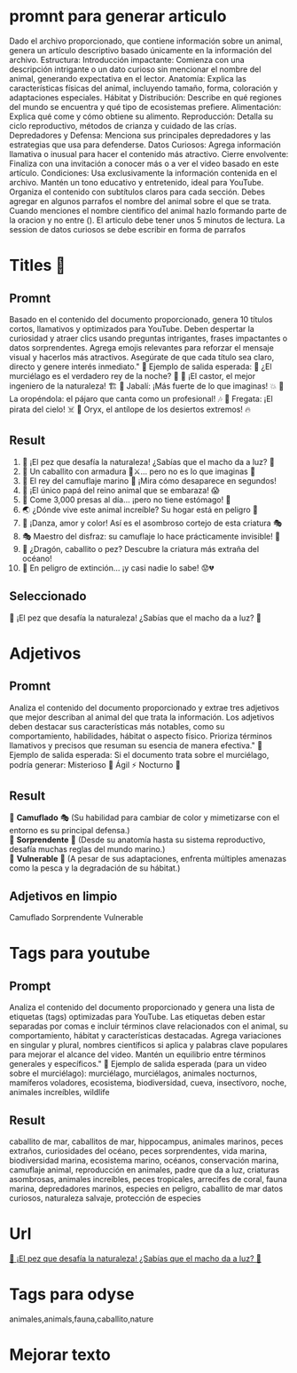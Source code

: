 # promnt para generar articulo
Dado el archivo proporcionado, que contiene información sobre un animal, genera un artículo descriptivo basado únicamente en la información del archivo.
Estructura:
Introducción impactante: Comienza con una descripción intrigante o un dato curioso sin mencionar el nombre del animal, generando expectativa en el lector.
Anatomía: Explica las características físicas del animal, incluyendo tamaño, forma, coloración y adaptaciones especiales.
Hábitat y Distribución: Describe en qué regiones del mundo se encuentra y qué tipo de ecosistemas prefiere.
Alimentación: Explica qué come y cómo obtiene su alimento.
Reproducción: Detalla su ciclo reproductivo, métodos de crianza y cuidado de las crías.
Depredadores y Defensa: Menciona sus principales depredadores y las estrategias que usa para defenderse.
Datos Curiosos: Agrega información llamativa o inusual para hacer el contenido más atractivo.
Cierre envolvente: Finaliza con una invitación a conocer más o a ver el video basado en este artículo.
Condiciones:
Usa exclusivamente la información contenida en el archivo.
Mantén un tono educativo y entretenido, ideal para YouTube.
Organiza el contenido con subtítulos claros para cada sección.
Debes agregar en algunos parrafos el nombre del animal sobre el que se trata.
Cuando menciones el nombre cientifico del animal hazlo formando parte de la oracion y no entre ().
El articulo debe tener unos 5 minutos de lectura.
La session de datos curiosos se debe escribir en forma de parrafos
# Titles 🦉
## Promnt
Basado en el contenido del documento proporcionado, genera 10 títulos cortos, llamativos y optimizados para YouTube. Deben despertar la curiosidad y atraer clics usando preguntas intrigantes, frases impactantes o datos sorprendentes. Agrega emojis relevantes para reforzar el mensaje visual y hacerlos más atractivos. Asegúrate de que cada título sea claro, directo y genere interés inmediato."
📌 Ejemplo de salida esperada:
🦇 ¿El murciélago es el verdadero rey de la noche? 🌙
🦫 ¡El castor, el mejor ingeniero de la naturaleza! 🏗️
🐗 Jabalí: ¡Más fuerte de lo que imaginas! 💥
🦜 La oropéndola: el pájaro que canta como un profesional! 🎶
🦅 Fregata: ¡El pirata del cielo! ☠️
🦌 Oryx, el antílope de los desiertos extremos! 🔥
## Result
1. 🐠 ¡El pez que desafía la naturaleza! ¿Sabías que el macho da a luz? 🤯  
2. 🏰 Un caballito con armadura 🐴⚔️… pero no es lo que imaginas 👀  
3. 🌊 El rey del camuflaje marino 🫣 ¡Mira cómo desaparece en segundos!  
4. 🤰 ¡El único papá del reino animal que se embaraza! 😱  
5. 🦐 Come 3,000 presas al día… ¡pero no tiene estómago! 🤔  
6. 🌏 ¿Dónde vive este animal increíble? Su hogar está en peligro 🚨  
7. 💃 ¡Danza, amor y color! Así es el asombroso cortejo de esta criatura 🎭  
8. 🎭 Maestro del disfraz: su camuflaje lo hace prácticamente invisible! 🫢  
9. 🐉 ¿Dragón, caballito o pez? Descubre la criatura más extraña del océano!  
10. 🚨 En peligro de extinción… ¡y casi nadie lo sabe! 😟💔  
## Seleccionado
🦐 ¡El pez que desafía la naturaleza! ¿Sabías que el macho da a luz? 🤯
# Adjetivos
## Promnt
Analiza el contenido del documento proporcionado y extrae tres adjetivos que mejor describan al animal del que trata la información. Los adjetivos deben destacar sus características más notables, como su comportamiento, habilidades, hábitat o aspecto físico. Prioriza términos llamativos y precisos que resuman su esencia de manera efectiva."
📌 Ejemplo de salida esperada:
Si el documento trata sobre el murciélago, podría generar:
Misterioso 🦇
Ágil ⚡
Nocturno 🌙
## Result
🔹 **Camuflado** 🎭 (Su habilidad para cambiar de color y mimetizarse con el entorno es su principal defensa.)  
🔹 **Sorprendente** 🤯 (Desde su anatomía hasta su sistema reproductivo, desafía muchas reglas del mundo marino.)  
🔹 **Vulnerable** 🚨 (A pesar de sus adaptaciones, enfrenta múltiples amenazas como la pesca y la degradación de su hábitat.)  
## Adjetivos en limpio
Camuflado
Sorprendente
Vulnerable
# Tags para youtube
## Prompt
Analiza el contenido del documento proporcionado y genera una lista de etiquetas (tags) optimizadas para YouTube. Las etiquetas deben estar separadas por comas e incluir términos clave relacionados con el animal, su comportamiento, hábitat y características destacadas. Agrega variaciones en singular y plural, nombres científicos si aplica y palabras clave populares para mejorar el alcance del video. Mantén un equilibrio entre términos generales y específicos."
📌 Ejemplo de salida esperada (para un video sobre el murciélago):
murciélago, murciélagos, animales nocturnos, mamíferos voladores, ecosistema, biodiversidad, cueva, insectívoro, noche, animales increíbles, wildlife
## Result
caballito de mar, caballitos de mar, hippocampus, animales marinos, peces extraños, curiosidades del océano, peces sorprendentes, vida marina, biodiversidad marina, ecosistema marino, océanos, conservación marina, camuflaje animal, reproducción en animales, padre que da a luz, criaturas asombrosas, animales increíbles, peces tropicales, arrecifes de coral, fauna marina, depredadores marinos, especies en peligro, caballito de mar datos curiosos, naturaleza salvaje, protección de especies
# Url
[🦐 ¡El pez que desafía la naturaleza! ¿Sabías que el macho da a luz? 🤯](https://youtu.be/lC2IIldc4qM)
# Tags para odyse
animales,animals,fauna,caballito,nature
# Mejorar texto